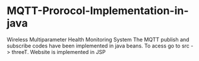 # MQTT-Prorocol-Implementation-in-java
Wireless Multiparameter Health Monitoring System
The MQTT publish and subscribe codes have been implemented in java beans. To acess go to src -> threeT.
Website is implemented in JSP

